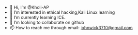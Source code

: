 - 👋 Hi, I’m @Kholi-AP
- 👀 I’m interested in ethical hacking,Kali Linux learning
- 🌱 I’m currently learning ICE.
- 💞️ I’m looking to collaborate on github
- 📫 How to reach me through email: johnwick3710@gmail.com

<!---
Kholi-AP/Kholi-AP is a ✨ special ✨ repository because its `README.md` (this file) appears on your GitHub profile.
You can click the Preview link to take a look at your changes.
--->
